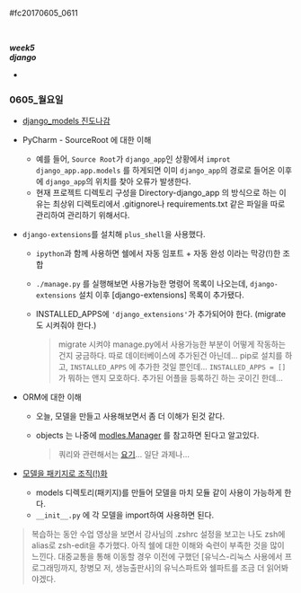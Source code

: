 #fc20170605_0611

<br>

*__week5__*  
*__django__*

-
### 0605_월요일

- [django_models 진도나감](https://docs.djangoproject.com/en/1.11/topics/db/models/)

- PyCharm - SourceRoot 에 대한 이해

	- 예를 들어, `Source Root`가 `django_app`인 상황에서 `improt django_app.app.models` 를 하게되면 이미 `django_app`의 경로로 들어온 이후에 `django_app`의 위치를 찾아 오류가 발생한다.
	- 현재 프로젝트 디렉토리 구성을 Directory-django_app 의 방식으로 하는 이유는 최상위 디렉토리에서 .gitignore나 requirements.txt 같은 파일을 따로 관리하여 관리하기 위해서다.

- `django-extensions`를 설치해 `plus_shell`을 사용했다.
	- `ipython`과 함께 사용하면 쉘에서 자동 임포트 + 자동 완성 이라는 막강(!)한 조합
	- `./manage.py` 를 실행해보면 사용가능한 명령어 목록이 나오는데, `django-extensions` 설치 이후 [django-extensions] 목록이 추가됐다.
	- INSTALLED_APPS에 `'django_extensions'`가 추가되어야 한다. (migrate도 시켜줘야 한다.)

		> migrate 시켜야 manage.py에서 사용가능한 부분이 어떻게 작동하는건지 궁금하다. 따로 데이터베이스에 추가된건 아닌데... pip로 설치를 하고, `INSTALLED_APPS` 에 추가한 것일 뿐인데... `INSTALLED_APPS = []` 가 뭐하는 앤지 모호하다. 추가된 어플을 등록하긴 하는 곳이긴 한데...
		
- ORM에 대한 이해

	- 오늘, 모델을 만들고 사용해보면서 좀 더 이해가 된것 같다.
	- objects 는 나중에 [modles.Manager](https://docs.djangoproject.com/en/1.11/topics/db/managers/) 를 참고하면 된다고 알고있다.

		> 쿼리와 관련해서는 [요기](https://docs.djangoproject.com/en/1.11/topics/db/queries/)... 일단 과제나...

- [모델을 패키지로 조직(!)화](https://docs.djangoproject.com/en/1.11/topics/db/models/#organizing-models-in-a-package)
	- models 디렉토리(패키지)를 만들어 모델을 마치 모듈 같이 사용이 가능하게 한다.
	- `__init__.py` 에 각 모델을 import하여 사용하면 된다.

	
> 복습하는 동안 수업 영상을 보면서 강사님의 .zshrc 설정을 보고는 나도 zsh에 alias로 zsh-edit을 추가했다.
> 아직 쉘에 대한 이해와 숙련이 부족한 것을 많이 느낀다. 대중교통을 통해 이동할 경우 이전에 구했던 [유닉스-리눅스 사용에서 프로그래밍까지, 창병모 저, 생능출판사]의 유닉스파트와 쉘파트를 조금 더 읽어봐야겠다.